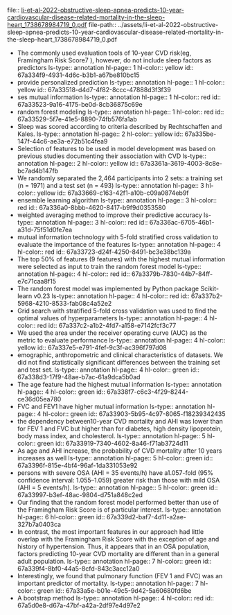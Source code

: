 file:: [li-et-al-2022-obstructive-sleep-apnea-predicts-10-year-cardiovascular-disease-related-mortality-in-the-sleep-heart_1738678984719_0.pdf](../assets/li-et-al-2022-obstructive-sleep-apnea-predicts-10-year-cardiovascular-disease-related-mortality-in-the-sleep-heart_1738678984719_0.pdf)
file-path:: ../assets/li-et-al-2022-obstructive-sleep-apnea-predicts-10-year-cardiovascular-disease-related-mortality-in-the-sleep-heart_1738678984719_0.pdf

- The commonly used evaluation tools of 10-year CVD risk(eg, Framingham Risk Score7 ), however, do not include sleep factors as predictors
  ls-type:: annotation
  hl-page:: 1
  hl-color:: yellow
  id:: 67a334f9-4931-4d6c-b3b1-a67be810bc15
- provide personalized prediction
  ls-type:: annotation
  hl-page:: 1
  hl-color:: yellow
  id:: 67a33518-d4d7-4f82-8ccc-47888d3f3f39
- ses mutual information
  ls-type:: annotation
  hl-page:: 1
  hl-color:: red
  id:: 67a33523-9a16-4175-be0d-8cb36875c69e
- random forest modeling
  ls-type:: annotation
  hl-page:: 1
  hl-color:: red
  id:: 67a33529-5f7e-41e5-8890-74fb576fa1ab
- Sleep was scored according to criteria described by Rechtschaffen and Kales.
  ls-type:: annotation
  hl-page:: 2
  hl-color:: yellow
  id:: 67a335be-147f-44c6-ae3a-e72b51c4fea9
- Selection of features to be used in model development was based on previous studies documenting their association with CVD
  ls-type:: annotation
  hl-page:: 2
  hl-color:: yellow
  id:: 67a3361a-3619-4003-8c8e-bc7ad4b147fb
- We randomly separated the 2,464 participants into 2 sets: a training set (n = 1971) and a test set (n = 493)
  ls-type:: annotation
  hl-page:: 3
  hl-color:: yellow
  id:: 67a33669-c163-42f1-a10b-c09a0874eb9f
- ensemble learning algorithm
  ls-type:: annotation
  hl-page:: 3
  hl-color:: red
  id:: 67a336a0-8bbb-4620-8417-b9f9d0353580
- weighted averaging method to improve their predictive accuracy
  ls-type:: annotation
  hl-page:: 3
  hl-color:: red
  id:: 67a336ac-6705-46b1-a31d-75f51d0fe7ea
- mutual information technology with 5-fold stratified cross validation to evaluate the importance of the features
  ls-type:: annotation
  hl-page:: 4
  hl-color:: red
  id:: 67a33723-d24f-4250-8491-bc3e38bc139a
- The top 50% of features (9 features) with the highest mutual information were selected as input to train the random forest model
  ls-type:: annotation
  hl-page:: 4
  hl-color:: red
  id:: 67a3379b-7830-44b7-84ff-e7c71caa8f15
- The random forest model was implemented by Python package Scikit-learn v0.23
  ls-type:: annotation
  hl-page:: 4
  hl-color:: red
  id:: 67a337b2-5968-4210-8533-fab08c4a52e2
- Grid search with stratified 5-fold cross validation was used to find the optimal values of hyperparameters
  ls-type:: annotation
  hl-page:: 4
  hl-color:: red
  id:: 67a337c2-a1b2-4fd7-a158-e7142fcf3c77
- We used the area under the receiver operating curve (AUC) as the metric to evaluate performance
  ls-type:: annotation
  hl-page:: 4
  hl-color:: yellow
  id:: 67a337e5-e791-4fef-9c3f-ac396f797d08
- emographic, anthropometric and clinical characteristics of datasets. We did not find statistically significant differences between the training set and test set.
  ls-type:: annotation
  hl-page:: 4
  hl-color:: green
  id:: 67a338d3-17f9-48ae-b7ac-61a9dca5b0ad
- The age feature had the highest mutual information
  ls-type:: annotation
  hl-page:: 4
  hl-color:: green
  id:: 67a338f7-c6c3-4f29-8244-ce36d05ea780
- FVC and FEV1 have higher mutual information
  ls-type:: annotation
  hl-page:: 4
  hl-color:: green
  id:: 67a33903-5b95-4c97-8065-f18239342435
- the dependency between10-year CVD mortality and AHI was lower than for FEV 1 and FVC but higher than for diabetes, high density lipoprotein, body mass index, and cholesterol.
  ls-type:: annotation
  hl-page:: 5
  hl-color:: green
  id:: 67a33919-7340-4602-8a46-f71ab3724d11
- As age and AHI increase, the probability of CVD mortality after 10 years increases as well
  ls-type:: annotation
  hl-page:: 5
  hl-color:: green
  id:: 67a3396f-815e-4bf4-96af-1da331053e92
- persons with severe OSA (AHI = 35 events/h) have a1.057-fold (95% confidence interval: 1.055–1.059) greater risk than those with mild OSA (AHI = 5 events/h).
  ls-type:: annotation
  hl-page:: 5
  hl-color:: green
  id:: 67a33997-b3ef-48ac-9804-d751a848c2ed
- Our finding that the random forest model performed better than use of the Framingham Risk Score is of particular interest.
  ls-type:: annotation
  hl-page:: 6
  hl-color:: green
  id:: 67a339d2-baf7-4d11-a2ae-327b7a0403ca
- In contrast, the most important features in our approach had little overlap with the Framingham Risk Score with the exception of age and history of hypertension. Thus, it appears that in an OSA population, factors predicting 10-year CVD mortality are different than in a general adult population.
  ls-type:: annotation
  hl-page:: 7
  hl-color:: green
  id:: 67a339f4-8bf0-44a5-8cfd-843c3acc12a0
- Interestingly, we found that pulmonary function (FEV 1 and FVC) was an important predictor of mortality.
  ls-type:: annotation
  hl-page:: 7
  hl-color:: green
  id:: 67a33a5e-b01e-49c5-9d42-5a60680fd6be
- A bootstrap method
  ls-type:: annotation
  hl-page:: 4
  hl-color:: red
  id:: 67a5d0e8-d67a-47bf-a42a-2df97e4d97e2